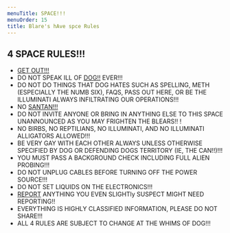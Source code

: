 ```yaml
---
menuTitle: SPACE!!!
menuOrder: 15
title: Blare's hAve spce Rules
---
```


## 4 SPACE RULES!!!

* [GET OUT!!!](https://www.facebook.com/groups/1306565279495462/)
* DO NOT SPEAK ILL OF [DOG!!](https://www.facebook.com/DOG-Of-The-Babble-106974307346308) EVER!!!
* DO NOT DO THINGS THAT DOG HATES SUCH AS SPELLING, METH (ESPECIALLY THE NUMB SIX), FAQS, PASS OUT HERE, OR BE THE ILLUMINATI ALWAYS INFILTRATING OUR OPERATIONS!!! 
* NO [SANTAN!!!](https://www.facebook.com/santan.claws.92)
* DO NOT INVITE ANYONE OR BRING IN ANYTHING ELSE TO THIS SPACE UNANNOUNCED AS YOU MAY FRIGHTEN THE BLEARS!! !
* NO BIRBS, NO REPTILIANS, NO ILLUMINATI, AND NO ILLUMINATI ALLIGATORS ALLOWED!!!
* BE VERY GAY WITH EACH OTHER ALWAYS UNLESS OTHERWISE SPECIFIED BY DOG OR DEFENDING DOGS TERRITORY (IE, THE CAN!!)!!!
* YOU MUST PASS A BACKGROUND CHECK INCLUDING FULL ALIEN PROBING!!!
* DO NOT UNPLUG CABLES BEFORE TURNING OFF THE POWER SOURCE!!!
* DO NOT SET LIQUIDS ON THE ELECTRONICS!!!
* [REPORT](https://blarestew.com/report.html) ANYTHING YOU EVEN SLIGHTly SUSPECT MIGHT NEED REPORTING!!
* EVERYTHING IS HIGHLY CLASSIFIED INFORMATION, PLEASE DO NOT SHARE!!!
* ALL 4 RULES ARE SUBJECT TO CHANGE AT THE WHIMS OF DOG!!!
